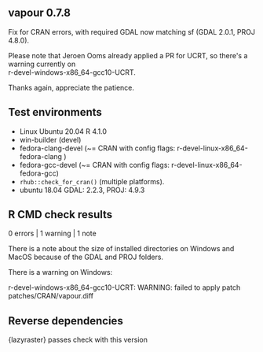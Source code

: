 ## vapour 0.7.8

Fix for CRAN errors, with required GDAL now matching sf (GDAL 2.0.1, PROJ 4.8.0). 

Please note that Jeroen Ooms already applied a PR for UCRT, so there's a warning currently on  
 r-devel-windows-x86_64-gcc10-UCRT. 

Thanks again, appreciate the patience. 

## Test environments

* Linux Ubuntu 20.04 R 4.1.0
* win-builder (devel)
* fedora-clang-devel      (~= CRAN with config flags: r-devel-linux-x86_64-fedora-clang )
* fedora-gcc-devel        (~= CRAN with config flags: r-devel-linux-x86_64-fedora-gcc)
* `rhub::check_for_cran()` (multiple platforms). 
* ubuntu 18.04    GDAL: 2.2.3, PROJ: 4.9.3


## R CMD check results

0 errors | 1 warning | 1 note

There is a note about the size of installed directories on Windows and MacOS because 
 of the GDAL and PROJ folders. 

There is a warning on Windows: 

r-devel-windows-x86_64-gcc10-UCRT:  WARNING: failed to apply patch patches/CRAN/vapour.diff

## Reverse dependencies

{lazyraster} passes check with this version




